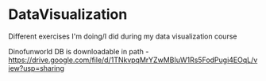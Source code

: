 # DataVisualization
Different exercises I'm doing/I did during my data visualization course


Dinofunworld DB is downloadable in path - https://drive.google.com/file/d/1TNkvpqMrYZwMBIuW1Rs5FodPugi4EOqL/view?usp=sharing
